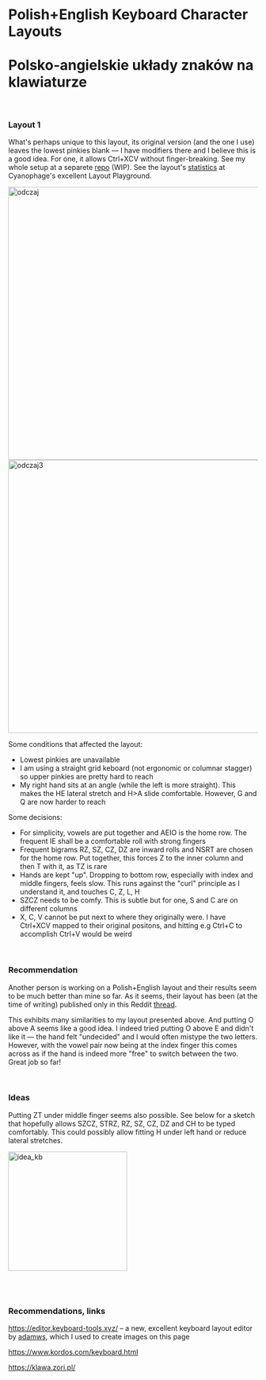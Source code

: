 # Polish+English Keyboard Character Layouts <br><br>Polsko-angielskie układy znaków na klawiaturze

<br>

### Layout 1

What's perhaps unique to this layout, its original version (and the one I use) leaves the lowest pinkies blank — I have modifiers there and I believe this is a good idea. For one, it allows Ctrl+XCV without finger-breaking. 
See my whole setup at a separete [repo](https://github.com/w-jablonski/double_podium) (WIP). 
See the layout's [statistics](https://cyanophage.github.io/playground.html?layout=qdczv%3Dguyx%3Bnsrtlhaeio%27kwmb*fp%2C.j%5C%2F-&mode=ergo&lan=polish&thumb=l) at Cyanophage's excellent Layout Playground.

<img width="550" alt="odczaj" src="https://github.com/user-attachments/assets/ce0c4ddf-42f4-4b4c-8728-66dd42feb60f" />
<img width="550" alt="odczaj3" src="https://github.com/user-attachments/assets/c2b22d06-3eef-4f24-927d-35a004f36150" />

<br>

Some conditions that affected the layout: 
* Lowest pinkies are unavailable
* I am using a straight grid keboard (not ergonomic or columnar stagger) so upper pinkies are pretty hard to reach
* My right hand sits at an angle (while the left is more straight). This makes the HE lateral stretch and H>A slide comfortable. However, G and Q are now harder to reach

Some decisions:
* For simplicity, vowels are put together and AEIO is the home row. The frequent IE shall be a comfortable roll with strong fingers
* Frequent bigrams RZ, SZ, CZ, DZ are inward rolls and NSRT are chosen for the home row. Put together, this forces Z to the inner column and then T with it, as TZ is rare
* Hands are kept "up". Dropping to bottom row, especially with index and middle fingers, feels slow. This runs against the "curl" principle as I understand it, and touches C, Z, L, H
* SZCZ needs to be comfy. This is subtle but for one, S and C are on different columns
* X, C, V cannot be put next to where they originally were. I have Ctrl+XCV mapped to their original positons, and hitting e.g Ctrl+C to accomplish Ctrl+V would be weird

<br>

### Recommendation

Another person is working on a Polish+English layout and their results seem to be much better than mine so far. As it seems, their layout has been (at the time of writing) published only in 
this Reddit [thread](https://www.reddit.com/r/KeyboardLayouts/comments/1leon5u/keyboard_layout_advice_enpl/). 
<!--I allow myself to quote it (at the time of writing, Sept 2025): 
```
p g l m f  q o u y d
n s r t j  x a e i h
b c w z v  ? _ , . k
```
-->
This exhibits many similarities to my layout presented above. And putting O above A seems like a good idea. I indeed tried putting O above E and didn't like it — the hand felt "undecided" and I would often 
mistype the two letters. However, with the vowel pair now being at the index finger this comes across as if the hand is indeed more "free" to switch between the two. Great job so far!

<br>

### Ideas

Putting ZT under middle finger seems also possible. See below for a sketch that hopefully allows SZCZ, STRZ, RZ, SZ, CZ, DZ and CH to be typed comfortably. This could possibly allow fitting H under left hand or reduce lateral stretches.

<img width="240" alt="idea_kb" src="https://github.com/user-attachments/assets/1cd6947f-602a-487d-bb74-d003c5b23692" />

<br><br>

### Recommendations, links

https://editor.keyboard-tools.xyz/ – a new, excellent keyboard layout editor by [adamws](https://github.com/adamws), which I used to create images on this page

https://www.kordos.com/keyboard.html

https://klawa.zori.pl/



<br><br><br><br><br><br><br><br>

<!--    -->



